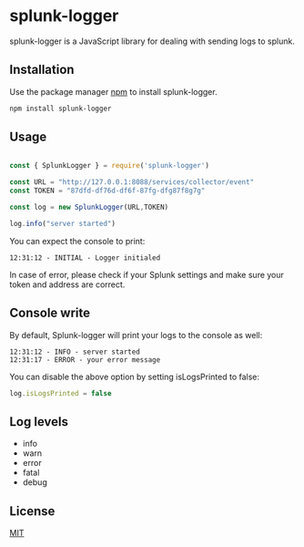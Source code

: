 
# splunk-logger
  

splunk-logger is a JavaScript library for dealing with sending logs to splunk.

  

## Installation

  

Use the package manager [npm](https://www.npmjs.com/package/splunk-logger) to install splunk-logger.

  

```bash
npm install splunk-logger
```


## Usage

  
```js

const { SplunkLogger } = require('splunk-logger')

const URL = "http://127.0.0.1:8088/services/collector/event"
const TOKEN = "87dfd-df76d-df6f-87fg-dfg87f8g7g"

const log = new SplunkLogger(URL,TOKEN)

log.info("server started")

```
You can expect the console to print:
```
12:31:12 - INITIAL - Logger initialed
```
In case of error, please check if your Splunk settings and make sure your token and address are correct.

## Console write
By default, Splunk-logger will print your logs to the console as well:

```
12:31:12 - INFO - server started
12:31:17 - ERROR - your error message
```
You can disable the above option by setting isLogsPrinted to false:

```js
log.isLogsPrinted = false
```


## Log levels

 - info
 - warn
 - error
 - fatal
 - debug

  
  
  

## License

[MIT](https://choosealicense.com/licenses/mit/)